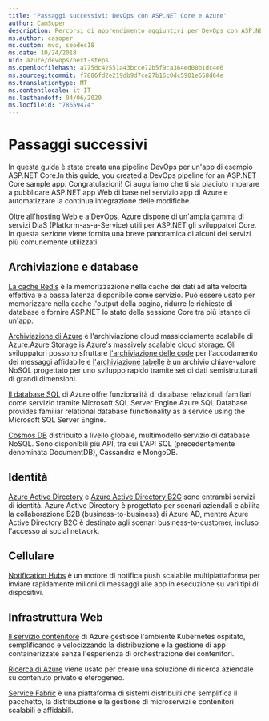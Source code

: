 ```yaml
---
title: 'Passaggi successivi: DevOps con ASP.NET Core e Azure'
author: CamSoper
description: Percorsi di apprendimento aggiuntivi per DevOps con ASP.NET Core e Azure.Additional learning paths for DevOps with ASP.NET Core and Azure.
ms.author: casoper
ms.custom: mvc, seodec18
ms.date: 10/24/2018
uid: azure/devops/next-steps
ms.openlocfilehash: a775dc42551a43bcce72b5f9ca364ed00b1dc4e6
ms.sourcegitcommit: f7886fd2e219db9d7ce27b16c0dc5901e658d64e
ms.translationtype: MT
ms.contentlocale: it-IT
ms.lasthandoff: 04/06/2020
ms.locfileid: "78659474"
---
```

# <a name="next-steps"></a>Passaggi successivi

In questa guida è stata creata una pipeline DevOps per un'app di esempio ASP.NET Core.In this guide, you created a DevOps pipeline for an ASP.NET Core sample app. Congratulazioni! Ci auguriamo che ti sia piaciuto imparare a pubblicare ASP.NET app Web di base nel servizio app di Azure e automatizzare la continua integrazione delle modifiche.

Oltre all'hosting Web e a DevOps, Azure dispone di un'ampia gamma di servizi DiaS (Platform-as-a-Service) utili per ASP.NET gli sviluppatori Core. In questa sezione viene fornita una breve panoramica di alcuni dei servizi più comunemente utilizzati.

## <a name="storage-and-databases"></a>Archiviazione e database

[La cache Redis](/azure/redis-cache/) è la memorizzazione nella cache dei dati ad alta velocità effettiva e a bassa latenza disponibile come servizio. Può essere usato per memorizzare nella cache l'output della pagina, ridurre le richieste di database e fornire ASP.NET lo stato della sessione Core tra più istanze di un'app.

[Archiviazione di Azure](/azure/storage/) è l'archiviazione cloud massicciamente scalabile di Azure.Azure Storage is Azure's massively scalable cloud storage. Gli sviluppatori possono sfruttare [l'archiviazione delle code](/azure/storage/queues/storage-queues-introduction) per l'accodamento dei messaggi affidabile e [l'archiviazione tabelle](/azure/storage/tables/table-storage-overview) è un archivio chiave-valore NoSQL progettato per uno sviluppo rapido tramite set di dati semistrutturati di grandi dimensioni.

[Il database SQL](/azure/sql-database/) di Azure offre funzionalità di database relazionali familiari come servizio tramite Microsoft SQL Server Engine.Azure SQL Database provides familiar relational database functionality as a service using the Microsoft SQL Server Engine.

[Cosmos DB](/azure/cosmos-db/) distribuito a livello globale, multimodello servizio di database NoSQL. Sono disponibili più API, tra cui L'API SQL (precedentemente denominata DocumentDB), Cassandra e MongoDB.

## <a name="identity"></a>Identità

[Azure Active Directory](/azure/active-directory/) e [Azure Active Directory B2C](/azure/active-directory-b2c/) sono entrambi servizi di identità. Azure Active Directory è progettato per scenari aziendali e abilita la collaborazione B2B (business-to-business) di Azure AD, mentre Azure Active Directory B2C è destinato agli scenari business-to-customer, incluso l'accesso ai social network.

## <a name="mobile"></a>Cellulare

[Notification Hubs](/azure/notification-hubs/) è un motore di notifica push scalabile multipiattaforma per inviare rapidamente milioni di messaggi alle app in esecuzione su vari tipi di dispositivi.

## <a name="web-infrastructure"></a>Infrastruttura Web

[Il servizio contenitore](/azure/aks/) di Azure gestisce l'ambiente Kubernetes ospitato, semplificando e velocizzando la distribuzione e la gestione di app containerizzate senza l'esperienza di orchestrazione dei contenitori.

[Ricerca di Azure](/azure/search/) viene usato per creare una soluzione di ricerca aziendale su contenuto privato e eterogeneo.

[Service Fabric](/azure/service-fabric/) è una piattaforma di sistemi distribuiti che semplifica il pacchetto, la distribuzione e la gestione di microservizi e contenitori scalabili e affidabili.

